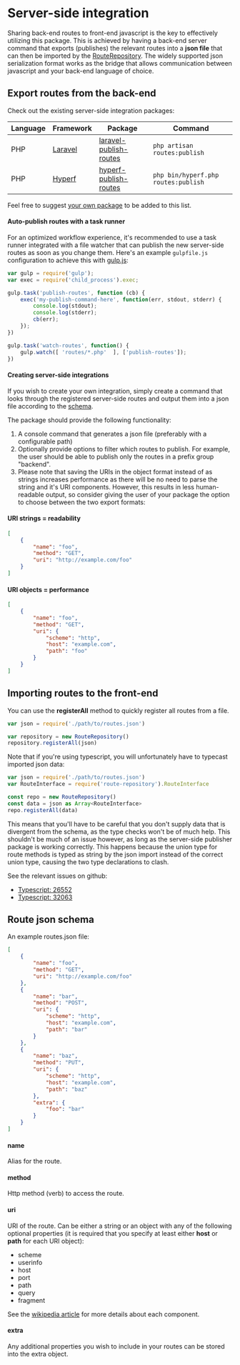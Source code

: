 # Server-side integration

Sharing back-end routes to front-end javascript is the key to effectively utilizing this package. This is achieved by having a back-end server command that exports (publishes) the relevant routes into a **json file** that can then be imported by the [RouteRepository](./RouteRepository.md). The widely supported json serialization format works as the bridge that allows communication between javascript and your back-end language of choice.

## Export routes from the back-end

Check out the existing server-side integration packages:

| Language | Framework                       | Package                                                                       | Command                             |
|----------|---------------------------------|-------------------------------------------------------------------------------|-------------------------------------|
| PHP      | [Laravel](https://laravel.com/) | [laravel-publish-routes](https://github.com/nonetallt/laravel-publish-routes) | `php artisan routes:publish`        |
| PHP      | [Hyperf](https://hyperf.wiki)   | [hyperf-publish-routes](https://github.com/nonetallt/hyperf-publish-routes)   | `php bin/hyperf.php routes:publish` |

Feel free to suggest [your own package](#creating-server-side-integrations) to be added to this list.

#### Auto-publish routes with a task runner

For an optimized workflow experience, it's recommended to use a task runner integrated with a file watcher that can publish the new server-side routes as soon as you change them. Here's an example `gulpfile.js` configuration to achieve this with [gulp.js](https://gulpjs.com/):

```javascript
var gulp = require('gulp');
var exec = require('child_process').exec;

gulp.task('publish-routes', function (cb) {
    exec('my-publish-command-here', function(err, stdout, stderr) {
        console.log(stdout);
        console.log(stderr);
        cb(err);
    });
})

gulp.task('watch-routes', function() {
    gulp.watch([ 'routes/*.php'  ], ['publish-routes']);
})
```

#### Creating server-side integrations

If you wish to create your own integration, simply create a command that looks through the registered server-side routes and output them into a json file according to the [schema](#route-json-schema).

The package should provide the following functionality:

1) A console command that generates a json file (preferably with a configurable path)
2) Optionally provide options to filter which routes to publish. For example, the user should be able to publish only the routes in a prefix group "backend".
3) Please note that saving the URIs in the object format instead of as strings increases performance as there will be no need to parse the string and it's URI components. However, this results in less human-readable output, so consider giving the user of your package the option to choose between the two export formats:

#### URI strings = readability

```json
[
    {
        "name": "foo",
        "method": "GET",
        "uri": "http://example.com/foo"
    }
]
```
#### URI objects = performance

```json
[
    {
        "name": "foo",
        "method": "GET",
        "uri": {
            "scheme": "http",
            "host": "example.com",
            "path": "foo"
        }
    }
]
```

## Importing routes to the front-end

You can use the **registerAll** method to quickly register all routes from a file.

```javascript
var json = require('./path/to/routes.json')

var repository = new RouteRepository()
repository.registerAll(json)
```

Note that if you're using typescript, you will unfortunately have to typecast imported json data:

```typescript
var json = require('./path/to/routes.json')
var RouteInterface = require('route-repository').RouteInterface

const repo = new RouteRepository()
const data = json as Array<RouteInterface>
repo.registerAll(data)
```
This means that you'll have to be careful that you don't supply data that is divergent from the schema, as the type checks won't be of much help. This shouldn't be much of an issue however, as long as the server-side publisher package is working correctly. This happens because the union type for route methods is typed as string by the json import instead of the correct union type, causing the two type declarations to clash.

See the relevant issues on github:
- [Typescript: 26552](https://github.com/microsoft/TypeScript/issues/26552)
- [Typescript: 32063](https://github.com/microsoft/TypeScript/issues/32063)


## Route json schema

 An example routes.json file:

```json
[
    {
        "name": "foo",
        "method": "GET",
        "uri": "http://example.com/foo"
    },
    {
        "name": "bar",
        "method": "POST",
        "uri": {
            "scheme": "http",
            "host": "example.com",
            "path": "bar"
        }
    },
    {
        "name": "baz",
        "method": "PUT",
        "uri": {
            "scheme": "http",
            "host": "example.com",
            "path": "baz"
        },
        "extra": {
            "foo": "bar"
        }
    }
]
```

#### name

Alias for the route.

#### method

Http method (verb) to access the route.

#### uri

URI of the route. Can be either a string or an object with any of the following optional properties (it is required that you specify at least either **host** or **path** for each URI object):

- scheme
- userinfo
- host
- port
- path
- query
- fragment

See the [wikipedia article](https://en.wikipedia.org/wiki/Uniform_Resource_Identifier#Syntax) for more details about each component.

#### extra

Any additional properties you wish to include in your routes can be stored into the extra object.
